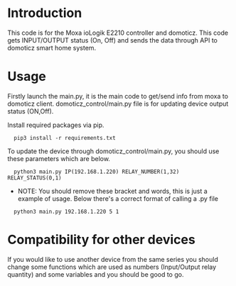 # Introduction
This code is for the Moxa ioLogik E2210 controller and domoticz.
This code gets INPUT/OUTPUT status (On, Off) and sends the data through API to domoticz smart home system.
# Usage
Firstly launch the main.py, it is the main code to get/send info from moxa to domoticz client.
domoticz_control/main.py file is for updating device output status (ON,Off).

Install required packages via pip.
```
  pip3 install -r requirements.txt
```

To update the device through domoticz_control/main.py, you should use these parameters which are below.
```
  python3 main.py IP(192.168.1.220) RELAY_NUMBER(1,32) RELAY_STATUS(0,1)
```


* NOTE: You should remove these bracket and words, this is just a example of usage. Below there's a correct format of calling a .py file
```
  python3 main.py 192.168.1.220 5 1
```

# Compatibility for other devices
If you would like to use another device from the same series you should change some functions which are used as numbers (Input/Output relay quantity) and some variables and you should be good to go.

